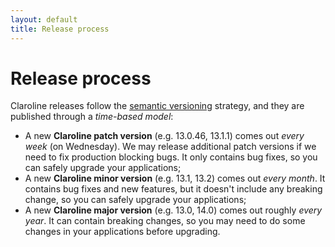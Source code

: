 ```yaml
---
layout: default
title: Release process
---
```


# Release process

Claroline releases follow the [semantic versioning](https://semver.org/) strategy, and they are published through a *time-based model*:

- A new **Claroline patch version** (e.g. 13.0.46, 13.1.1) comes out *every week* (on Wednesday). We may release additional patch versions if we need to fix production blocking bugs. It only contains bug fixes, so you can safely upgrade your applications;
- A new **Claroline minor version** (e.g. 13.1, 13.2) comes out *every month*. It contains bug fixes and new features, but it doesn't include any breaking change, so you can safely upgrade your applications;
- A new **Claroline major version** (e.g. 13.0, 14.0) comes out roughly *every year*. It can contain breaking changes, so you may need to do some changes in your applications before upgrading.
